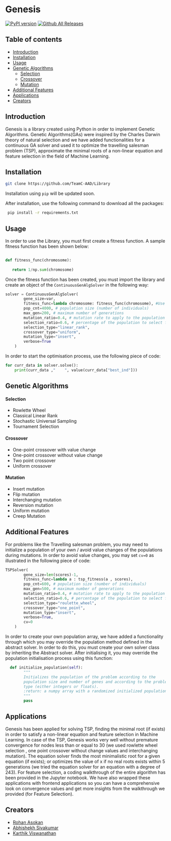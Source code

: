 # Genesis

[![PyPI version](https://badge.fury.io/py/pypi.svg)](https://badge.fury.io/py/pypi)
[![Github All Releases](https://img.shields.io/github/downloads/nickinack/Library/total.svg)]()


## Table of contents

* [Introduction](#Introduction)
* [Installation](#Installation)
* [Usage](#Usage)
* [Genetic Algorithms](#Genetic-Algorithms)
  * [Selection](#Selection)
  * [Crossover](#Crossover)
  * [Mutation](#Mutation)
* [Additional Features](#Additional-Features)
* [Applications](#Applications)
* [Creators](#Creators)

## Introduction

Genesis is a library created using Python in order to implement Genetic Algorithms. Genetic Algorithms(GAs) were inspired by the Charles Darwin theory of natural selection and we have added functionalities for a continuous GA solver and used it to optimize the travelling salesman problem (TSP), approximate the minimal roots of a non-linear equation and feature selection in the field of Machine Learning. 

## Installation

```bash
git clone https://github.com/TeamC-AAD/Library
```
Installation using ```pip``` will be updated soon.

After installation, use the following command to download all the packages:

```bash
 pip install -r requirements.txt
 ```
 
 ## Usage
 
 In order to use the Library, you must first create a fitness function. A sample fitness function has been shown below:
 
 ```python
 
 def fitness_func(chromosome):
    
    return 1/np.sum(chromosome)
```

Once the fitness function has been created, you must import the library and create an object of the ```ContinuousGenAlgSolver``` in the following way:

```python
solver = ContinuousGenAlgSolver(
        gene_size=var,
        fitness_func=lambda chromosome: fitness_func(chromosome), #Use your fitness function here
        pop_cnt=4000, # population size (number of individuals)
        max_gen=200, # maximum number of generations
        mutation_ratio=0.4, # mutation rate to apply to the population
        selection_ratio=0.6, # percentage of the population to select for mating
        selection_type="linear_rank",
        crossover_type="uniform",
        mutation_type="insert",
        verbose=True
    )
```

In order to start the optimisation process, use the following piece of code:

```python
for curr_data in solver.solve():
    print(curr_data ,"    ", value(curr_data["best_ind"]))
```       

## Genetic Algorithms 

#### Selection

- Rowlette Wheel
- Classical Linear Rank
- Stochastic Universal Sampling
- Tournament Selection

#### Crossover

- One-point crossover with value change
- One-point crossover without value change
- Two point crossover
- Uniform crossover

#### Mutation

- Insert mutation 
- Flip mutation
- Interchanging mutation
- Reversion mutation
- Uniform mutation
- Creep Mutation

## Additional Features

For problems like the Travelling salesman problem, you may need to initialize a population of your own / avoid value changes of the populations during mutations. In order to avoid value changes, you may set ```cv=0``` as illustrated in the following piece of code:

```python
TSPSolver(
        gene_size=len(scores)-1,
        fitness_func=lambda a : tsp_fitness(a , scores),
        pop_cnt=600, # population size (number of individuals)
        max_gen=500, # maximum number of generations
        mutation_ratio=0.4, # mutation rate to apply to the population
        selection_ratio=0.6, # percentage of the population to select for mating
        selection_type="roulette_wheel",
        crossover_type="one_point",
        mutation_type="insert",
        verbose=True,
        cv=0
    )
````

In order to create your own population array, we have added a functionality through which you may override the population method defined in the abstract solver. In order to do this, you must create your own solver class by inheriting the Abstract solver. After initialising it, you may override the population initialisation process using this function:

```python
  def initialize_population(self):
        """
        Initializes the population of the problem according to the
        population size and number of genes and according to the problem
        type (either integers or floats).
        :return: a numpy array with a randomized initialized population
        """
        pass
```

## Applications

Genesis has been applied for solving TSP, finding the minimal root (if exists) in order to satisfy a non-linear equation and feature selection in Machine Learning. In case of the TSP, Genesis works very well without premature convergence for nodes less than or equal to 30 (we used rowlette wheel selection , one point crossover without change values and interchanging mutation). The equation solver finds the most minimalistic root for a given equation (if exists); or optimizes the value of x if no real roots exists within 5 generations (we tried the equation solver for an equation with a degree of 243). For feature selection, a coding walkthrough of the entire algorithm has been provided in the Jupyter notebook. We have also wrapped these applications with frontend applications so you can have a comprehensive look on convergence values and get more insights from the walkthrough we provided (for Feature Selection).

## Creators

- <a href="https://github.com/ArenaGrenade">Rohan Asokan</a>
- <a href="https://github.com/abhishekh2001">Abhishekh Sivakumar</a>
- <a href="https://github.com/nickinack">Karthik Viswanathan</a>
